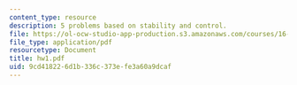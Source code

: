 ```yaml
---
content_type: resource
description: 5 problems based on stability and control.
file: https://ol-ocw-studio-app-production.s3.amazonaws.com/courses/16-333-aircraft-stability-and-control-fall-2004/9cd418226d1b336c373efe3a60a9dcaf_hw1.pdf
file_type: application/pdf
resourcetype: Document
title: hw1.pdf
uid: 9cd41822-6d1b-336c-373e-fe3a60a9dcaf
---
```

